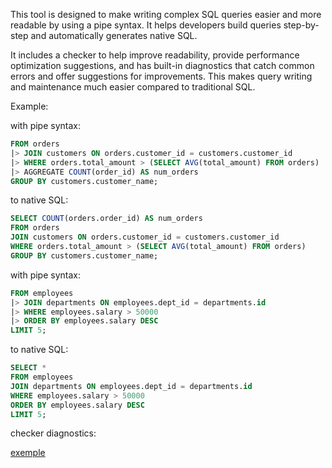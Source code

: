 This tool is designed to make writing complex SQL queries easier and more readable by using a pipe syntax. It helps developers build queries step-by-step and automatically generates native SQL.

It includes a checker to help improve readability, provide performance optimization suggestions, and has built-in diagnostics that catch common errors and offer suggestions for improvements. This makes query writing and maintenance much easier compared to traditional SQL.

Example:

with pipe syntax:

```sql
FROM orders
|> JOIN customers ON orders.customer_id = customers.customer_id
|> WHERE orders.total_amount > (SELECT AVG(total_amount) FROM orders)
|> AGGREGATE COUNT(order_id) AS num_orders
GROUP BY customers.customer_name;
```

to native SQL:

```sql
SELECT COUNT(orders.order_id) AS num_orders
FROM orders
JOIN customers ON orders.customer_id = customers.customer_id
WHERE orders.total_amount > (SELECT AVG(total_amount) FROM orders)
GROUP BY customers.customer_name;
```

with pipe syntax:

```sql
FROM employees
|> JOIN departments ON employees.dept_id = departments.id
|> WHERE employees.salary > 50000
|> ORDER BY employees.salary DESC
LIMIT 5;
```

to native SQL:

```sql
SELECT *
FROM employees
JOIN departments ON employees.dept_id = departments.id
WHERE employees.salary > 50000
ORDER BY employees.salary DESC
LIMIT 5;

```

checker diagnostics:

[exemple](./example.png)
